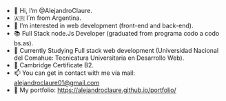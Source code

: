 - 👋 Hi, I’m @AlejandroClaure. 
- 🇦🇷  I´m from Argentina.
- 👀 I’m interested in web development (front-end and back-end).
- 📚 Full Stack node.Js Developer (graduated from programa codo a codo bs.as).
- 🌱 Currently Studying Full stack web development (Universidad Nacional del Comahue: Tecnicatura Universitaria en Desarrollo Web).
- 💞️ Cambridge Certificate B2.
- 📫 You can get in contact with me vía mail: alejandroclaure01@gmail.com
- 💼 My portfolio: https://alejandroclaure.github.io/portfolio/

<!---
AlejandroClaure/AlejandroClaure is a ✨ special ✨ repository because its `README.md` (this file) appears on your GitHub profile.
You can click the Preview link to take a look at your changes.
--->
